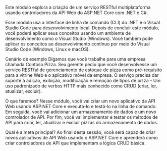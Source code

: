Este módulo explora a criação de um serviço RESTful multiplataforma usando controladores da API Web do ASP.NET Core com .NET e C#.

Esse módulo usa a Interface de linha de comando (CLI) do .NET e o Visual Studio Code para desenvolvimento local. Depois de concluir este módulo, você poderá aplicar seus conceitos usando um ambiente de desenvolvimento como o Visual Studio (Windows). Você também pode aplicar os conceitos ao desenvolvimento contínuo por meio do Visual Studio Code (Windows, Linux e macOS).

Cenário de exemplo
Digamos que você trabalhe para uma empresa chamada Contoso Pizza. Seu gerente pediu que você desenvolvesse um serviço RESTful de gerenciamento de estoque de pizza como pré-requisito para a vitrine Web e o aplicativo móvel da empresa. O serviço precisa dar suporte à adição, exibição, modificação e remoção de tipos de pizza – Um uso padronizado de verbos HTTP mais conhecido como CRUD (criar, ler, atualizar, excluir).

O que faremos?
Nesse módulo, você vai criar um novo aplicativo da API Web usando ASP.NET Core e executá-lo e testá-lo na linha de comando. Em seguida, você vai adicionar um armazenamento de dados e um novo controlador de API. Por fim, você vai implementar e testar os métodos de API para criar, ler, atualizar e excluir pizzas do armazenamento de dados.

Qual é a meta principal?
Ao final desta sessão, você será capaz de criar novos aplicativos de API Web usando o ASP.NET Core e aprenderá como criar controladores de API que implementam a lógica CRUD básica.
